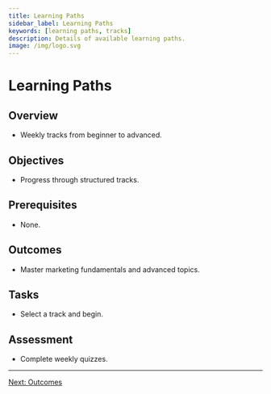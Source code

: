 ```yaml
---
title: Learning Paths
sidebar_label: Learning Paths
keywords: [learning paths, tracks]
description: Details of available learning paths.
image: /img/logo.svg
---
```


# Learning Paths

## Overview
- Weekly tracks from beginner to advanced.

## Objectives
- Progress through structured tracks.

## Prerequisites
- None.

## Outcomes
- Master marketing fundamentals and advanced topics.

## Tasks
- Select a track and begin.

## Assessment
- Complete weekly quizzes.

---

[Next: Outcomes](outcomes.md)
